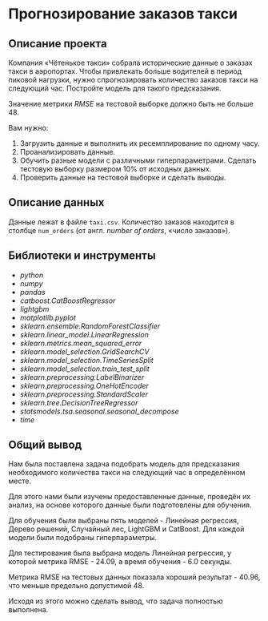 # Прогнозирование заказов такси

## Описание проекта

Компания «Чётенькое такси» собрала исторические данные о заказах такси в аэропортах. Чтобы привлекать больше водителей в период пиковой нагрузки, нужно спрогнозировать количество заказов такси на следующий час. Постройте модель для такого предсказания.

Значение метрики *RMSE* на тестовой выборке должно быть не больше 48.

Вам нужно:

1. Загрузить данные и выполнить их ресемплирование по одному часу.
2. Проанализировать данные.
3. Обучить разные модели с различными гиперпараметрами. Сделать тестовую выборку размером 10% от исходных данных.
4. Проверить данные на тестовой выборке и сделать выводы.

## Описание данных
Данные лежат в файле `taxi.csv`. Количество заказов находится в столбце `num_orders` (от англ. *number of orders*, «число заказов»).

## Библиотеки и инструменты
- *python*
- *numpy*
- *pandas*
- *catboost.CatBoostRegressor*
- *lightgbm*
- *matplotlib.pyplot*
- *sklearn.ensemble.RandomForestClassifier*
- *sklearn.linear_model.LinearRegression*
- *sklearn.metrics.mean_squared_error*
- *sklearn.model_selection.GridSearchCV*
- *sklearn.model_selection.TimeSeriesSplit*
- *sklearn.model_selection.train_test_split*
- *sklearn.preprocessing.LabelBinarizer*
- *sklearn.preprocessing.OneHotEncoder*
- *sklearn.preprocessing.StandardScaler*
- *sklearn.tree.DecisionTreeRegressor*
- *statsmodels.tsa.seasonal.seasonal_decompose*
- *time*

## Общий вывод

Нам была поставлена задача подобрать модель для предсказания необходимого количества такси на следующий час в определённом месте.

Для этого нами были изучены предоставленные данные, проведён их анализ, на основе которого данные были подготовлены для обучения.

Для обучения были выбраны пять моделей - Линейная регрессия, Дерево решений, Случайный лес, LightGBM и CatBoost. Для каждой модели были подобраны гиперпараметры.

Для тестирования была выбрана модель Линейная регрессия, у которой метрика RMSE - 24.09, а время обучения - 6.0 секунды.

Метрика RMSE на тестовых данных показала хороший результат - 40.96, что меньше предельно допустимой 48.

Исходя из этого можно сделать вывод, что задача полностью выполнена.